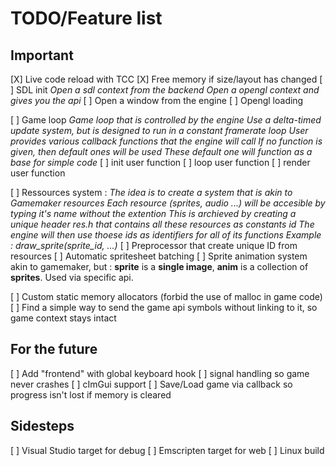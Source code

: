 # TODO/Feature list

## Important
[X] Live code reload with TCC
[X] Free memory if size/layout has changed
[ ] SDL init
	*Open a sdl context from the backend*
	*Open a opengl context and gives you the api*
	[ ] Open a window from the engine
	[ ] Opengl loading

[ ] Game loop
	*Game loop that is controlled by the engine*
	*Use a delta-timed update system, but is designed to run in a constant framerate loop*
	*User provides various callback functions that the engine will call*
	*If no function is given, then default ones will be used*
	*These default one will function as a base for simple code*
	[ ] init user function
	[ ] loop user function
	[ ] render user function

[ ] Ressources system :
	*The idea is to create a system that is akin to Gamemaker resources*
	*Each resource (sprites, audio ...) will be accesible by typing it's name without the extention*
	*This is archieved by creating a unique header res.h that contains all these resources as constants id*
	*The engine will then use thoese ids as identifiers for all of its functions*
	*Example : draw_sprite(sprite_id, ...)*
	[ ] Preprocessor that create unique ID from resources
	[ ] Automatic spritesheet batching
	[ ] Sprite animation system akin to gamemaker, but : **sprite** is a **single image**, **anim** is a collection of **sprites**. Used via specific api.

[ ] Custom static memory allocators (forbid the use of malloc in game code)
[ ] Find a simple way to send the game api symbols without linking to it, so game context stays intact



## For the future
[ ] Add "frontend" with global keyboard hook
[ ] signal handling so game never crashes
[ ] cImGui support
[ ] Save/Load game via callback so progress isn't lost if memory is cleared

## Sidesteps
[ ] Visual Studio target for debug
[ ] Emscripten target for web
[ ] Linux build